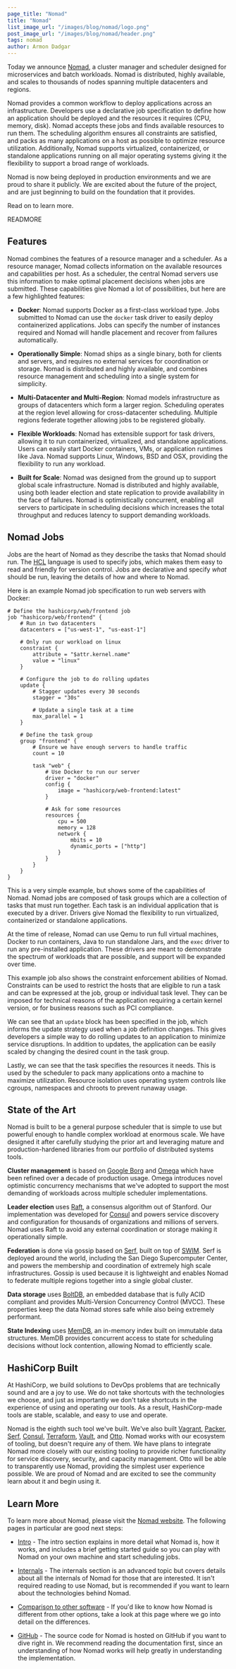 ```yaml
---
page_title: "Nomad"
title: "Nomad"
list_image_url: "/images/blog/nomad/logo.png"
post_image_url: "/images/blog/nomad/header.png"
tags: nomad
author: Armon Dadgar
---
```


Today we announce [Nomad](https://www.nomadproject.io), a cluster manager and
scheduler designed for microservices and batch workloads. Nomad is distributed,
highly available, and scales to thousands of nodes spanning multiple datacenters
and regions.

Nomad provides a common workflow to deploy applications across an infrastructure.
Developers use a declarative job specification to define how an application should
be deployed and the resources it requires (CPU, memory, disk). Nomad accepts these
jobs and finds available resources to run them. The scheduling algorithm ensures
all constraints are satisfied, and packs as many applications on a host as possible
to optimize resource utilization. Additionally, Nomad supports virtualized,
containerized, or standalone applications running on all major operating systems
giving it the flexibility to support a broad range of workloads.

Nomad is now being deployed in production environments and we are proud to
share it publicly. We are excited about the future of the project, and are
just beginning to build on the foundation that it provides.

Read on to learn more.

READMORE

## Features

Nomad combines the features of a resource manager and a scheduler. As a
resource manager, Nomad collects information on the available resources
and capabilities per host. As a scheduler, the central Nomad servers use
this information to make optimal placement decisions when jobs are submitted.
These capabilities give Nomad a lot of possibilities, but here are a few
highlighted features:

* **Docker**: Nomad supports Docker as a first-class workload type.
  Jobs submitted to Nomad can use the `docker` task driver to easily deploy
  containerized applications. Jobs can specify the number of instances required
  and Nomad will handle placement and recover from failures automatically.

* **Operationally Simple**: Nomad ships as a single binary, both for clients
  and servers, and requires no external services for coordination or storage.
  Nomad is distributed and highly available, and combines resource
  management and scheduling into a single system for simplicity.

* **Multi-Datacenter and Multi-Region**: Nomad models infrastructure as groups
  of datacenters which form a larger region. Scheduling operates at the region
  level allowing for cross-datacenter scheduling. Multiple regions federate together
  allowing jobs to be registered globally.

* **Flexible Workloads**: Nomad has extensible support for task drivers, allowing
  it to run containerized, virtualized, and standalone applications. Users can
  easily start Docker containers, VMs, or application runtimes like Java. Nomad
  supports Linux, Windows, BSD and OSX, providing the flexibility to run any workload.

* **Built for Scale**: Nomad was designed from the ground up to support global
  scale infrastructure. Nomad is distributed and highly available, using both leader
  election and state replication to provide availability in the face of failures.
  Nomad is optimistically concurrent, enabling all servers to participate in
  scheduling decisions which increases the total throughput and reduces latency
  to support demanding workloads.

## Nomad Jobs

Jobs are the heart of Nomad as they describe the tasks that Nomad should
run. The [HCL](https://github.com/hashicorp/hcl) language is used to specify
jobs, which makes them easy to read and friendly for version control. Jobs are
declarative and specify _what_ should be run, leaving the details of how
and where to Nomad.

Here is an example Nomad job specification to run web servers with Docker:

    # Define the hashicorp/web/frontend job
    job "hashicorp/web/frontend" {
        # Run in two datacenters
        datacenters = ["us-west-1", "us-east-1"]

        # Only run our workload on linux
        constraint {
            attribute = "$attr.kernel.name"
            value = "linux"
        }

        # Configure the job to do rolling updates
        update {
            # Stagger updates every 30 seconds
            stagger = "30s"

            # Update a single task at a time
            max_parallel = 1
        }

        # Define the task group
        group "frontend" {
            # Ensure we have enough servers to handle traffic
            count = 10

            task "web" {
                # Use Docker to run our server
                driver = "docker"
                config {
                    image = "hashicorp/web-frontend:latest"
                }

                # Ask for some resources
                resources {
                    cpu = 500
                    memory = 128
                    network {
                        mbits = 10
                        dynamic_ports = ["http"]
                    }
                }
            }
        }
    }

This is a very simple example, but shows some of the capabilities of Nomad.
Nomad jobs are composed of task groups which are a collection of tasks that
must run together. Each task is an individual application that is executed
by a driver. Drivers give Nomad the flexibility to run virtualized, containerized
or standalone applications.

At the time of release, Nomad can use Qemu to run full virtual machines,
Docker to run containers, Java to run standalone Jars, and the `exec`
driver to run any pre-installed application. These drivers are meant to
demonstrate the spectrum of workloads that are possible, and support will
be expanded over time.

This example job also shows the constraint enforcement abilities of Nomad.
Constraints can be used to restrict the hosts that are eligible to run a
task and can be expressed at the job, group or individual task level. They
can be imposed for technical reasons of the application requiring a certain
kernel version, or for business reasons such as PCI compliance.

We can see that an `update` block has been specified in the job, which
informs the update strategy used when a job definition changes. This gives
developers a simple way to do rolling updates to an application to minimize
service disruptions. In addition to updates, the application can be easily
scaled by changing the desired count in the task group.

Lastly, we can see that the task specifies the resources it needs. This
is used by the scheduler to pack many applications onto a machine to maximize
utilization. Resource isolation uses operating system controls like cgroups,
namespaces and chroots to prevent runaway usage.

## State of the Art

Nomad is built to be a general purpose scheduler that is simple to
use but powerful enough to handle complex workload at enormous scale.
We have designed it after carefully studying the prior art and leveraging
mature and production-hardened libraries from our portfolio of distributed
systems tools.

**Cluster management** is based on [Google Borg](https://research.google.com/pubs/pub43438.html)
and [Omega](https://research.google.com/pubs/pub41684.html) which have been
refined over a decade of production usage. Omega introduces novel
optimistic concurrency mechanisms that we've adopted to support the most
demanding of workloads across multiple scheduler implementations.

**Leader election** uses
[Raft](https://ramcloud.stanford.edu/wiki/download/attachments/11370504/raft.pdf),
a consensus algorithm out of Stanford. Our implementation was developed for
[Consul](https://www.consul.io) and powers service discovery and configuration
for thousands of organizations and millions of servers. Nomad uses Raft to
avoid any external coordination or storage making it operationally simple.

**Federation** is done via gossip based on [Serf](https://www.serfdom.io),
built on top of [SWIM](https://www.cs.cornell.edu/~asdas/research/dsn02-swim.pdf).
Serf is deployed around the world, including the San Diego Supercomputer Center,
and powers the membership and coordination of extremely high scale infrastructures.
Gossip is used because it is lightweight and enables Nomad to federate
multiple regions together into a single global cluster.

**Data storage** uses
[BoltDB](https://github.com/boltdb/bolt), an embedded database that is fully ACID
compliant and provides Multi-Version Concurrency Control (MVCC). These properties keep
the data Nomad stores safe while also being extremely performant.

**State Indexing** uses [MemDB](https://github.com/hashicorp/go-memdb), an
in-memory index built on immutable data structures. MemDB provides concurrent
access to state for scheduling decisions without lock contention, allowing
Nomad to efficiently scale.

## HashiCorp Built

At HashiCorp, we build solutions to DevOps problems that are technically
sound and are a joy to use. We do not take shortcuts with the technologies we choose,
and just as importantly we don't take shortcuts in the experience of using and
operating our tools. As a result, HashiCorp-made tools are stable, scalable,
and easy to use and operate.

Nomad is the eighth such tool we've built. We've also built
[Vagrant](https://www.vagrantup.com),
[Packer](https://www.packer.io),
[Serf](https://www.serfdom.io),
[Consul](https://www.consul.io),
[Terraform](https://www.terraform.io),
[Vault](https://www.vaultproject.io),
and [Otto](https://www.ottoproject.io).
Nomad works with our ecosystem of tooling, but doesn't require any of them.
We have plans to integrate Nomad more closely with our existing tooling to
provide richer functionality for service discovery, security, and capacity
management. Otto will be able to transparently use Nomad, providing the
simplest user experience possible. We are proud of Nomad and are excited to see
the community learn about it and begin using it.

## Learn More

To learn more about Nomad, please visit the [Nomad website](https://www.nomadproject.io).
The following pages in particular are good next steps:

* [Intro](https://www.nomadproject.io/intro/index.html) -
  The intro section explains in more detail what Nomad is,
  how it works, and includes a brief getting started guide so you can
  play with Nomad on your own machine and start scheduling jobs.

* [Internals](https://www.nomadproject.io/docs/internals/index.html) -
  The internals section is an advanced topic but covers
  details about all the internals of Nomad for those that are interested.
  It isn't required reading to use Nomad, but is recommended if you want to
  learn about the technologies behind Nomad.

* [Comparison to other software](https://www.nomadproject.io/intro/vs/index.html) -
  If you'd like to know how Nomad is different from other options, take
  a look at this page where we go into detail on the differences.

* [GitHub](https://github.com/hashicorp/nomad) -
  The source code for Nomad is hosted on GitHub if you want to dive right in.
  We recommend reading the documentation first, since an understanding of how
  Nomad works will help greatly in understanding the implementation.

